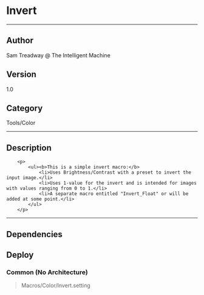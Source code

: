 # Invert
___

## Author
Sam Treadway @ The Intelligent Machine

## Version
1.0

## Category
Tools/Color

___

## Description
		<p>
			<ul><b>This is a simple invert macro:</b>
				<li>Uses Brightness/Contrast with a preset to invert the input image.</li>
				<li>Uses 1-value for the invert and is intended for images with values ranging from 0 to 1.</li>
				<li>A separate macro entitled "Invert_Float" or will be added at some point.</li>
			</ul>
		</p>
	

___

## Dependencies

## Deploy

### Common (No Architecture)

> Macros/Color/Invert.setting  
